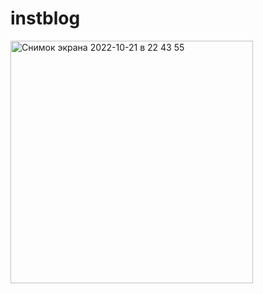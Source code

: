 # instblog
<img width="388" alt="Снимок экрана 2022-10-21 в 22 43 55" src="https://user-images.githubusercontent.com/78078972/197277350-be5a744e-22cd-4ba8-968e-f2ad03cee624.png">
